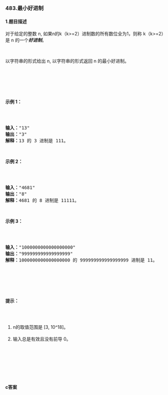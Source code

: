 ### 483.最小好进制

#### 1.题目描述

<p>对于给定的整数 n, 如果n的k（k&gt;=2）进制数的所有数位全为1，则称&nbsp;k（k&gt;=2）是 n 的一个<em><strong>好进制</strong></em>。</p><br/><p>以字符串的形式给出 n, 以字符串的形式返回 n 的最小好进制。</p><br/><p>&nbsp;</p><br/><p><strong>示例 1：</strong></p><br/><pre><br/><strong>输入：</strong>&quot;13&quot;<br/><strong>输出：</strong>&quot;3&quot;<br/><strong>解释：</strong>13 的 3 进制是 111。<br/></pre><br/><p><strong>示例 2：</strong></p><br/><pre><br/><strong>输入：</strong>&quot;4681&quot;<br/><strong>输出：</strong>&quot;8&quot;<br/><strong>解释：</strong>4681 的 8 进制是 11111。<br/></pre><br/><p><strong>示例 3：</strong></p><br/><pre><br/><strong>输入：</strong>&quot;1000000000000000000&quot;<br/><strong>输出：</strong>&quot;999999999999999999&quot;<br/><strong>解释：</strong>1000000000000000000 的 999999999999999999 进制是 11。<br/></pre><br/><p>&nbsp;</p><br/><p><strong>提示：</strong></p><br/><ol><br/>	<li>n的取值范围是&nbsp;[3, 10^18]。</li><br/>	<li>输入总是有效且没有前导 0。</li><br/></ol><br/><p>&nbsp;</p><br/>

#### c答案

```c

